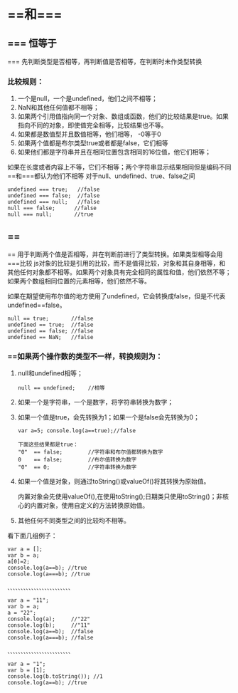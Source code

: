 # ==和===

## === 恒等于
=== 先判断类型是否相等，再判断值是否相等，在判断时未作类型转换

### 比较规则：

 1. 一个是null，一个是undefined，他们之间不相等；
 2. NaN和其他任何值都不相等；
 3. 如果两个引用值指向同一个对象、数组或函数，他们的比较结果是true。如果指向不同的对象，即使值完全相等，比较结果也不等。
 4. 如果都是数值型并且数值相等，他们相等， -0等于0
 5. 如果两个值都是布尔类型true或者都是false，它们相等
 6. 如果他们都是字符串并且在相同位置包含相同的16位值，他它们相等；
 
 如果在长度或者内容上不等，它们不相等；两个字符串显示结果相同但是编码不同==和===都认为他们不相等
对于null、undefined、true、false之间

    undefined === true;   //false
    undefined === false;  //false
    undefined === null;   //false
    null === false;      //false
    null === null;       //true


## ==
== 用于判断两个值是否相等，并在判断前进行了类型转换。如果类型相等会用===比较
js对象的比较是引用的比较，而不是值得比较，对象和其自身相等，和其他任何对象都不相等。如果两个对象具有完全相同的属性和值，他们依然不等；如果两个数组相同位置的元素相等，他们依然不等。

如果在期望使用布尔值的地方使用了undefined，它会转换成false，但是不代表undefined==false。

    null == true;       //false
    undefined == true;  //false
    undefined == false; //false
    undefined == NaN;   //false


### ==如果两个操作数的类型不一样，转换规则为：
1. null和undefined相等；

       null == undefined;    //相等

2. 如果一个是字符串，一个是数字，将字符串转换为数字；<br/>
3. 如果一个值是true，会先转换为1；如果一个是false会先转换为0；

       var a=5; console.log(a==true);//false

       下面这些结果都是true：
       "0"  == false;        //字符串和布尔值都转换为数字
       0    == false;        //布尔值转换为数字
       "0"  == 0;            //字符串转换为数字

4. 如果一个值是对象，则通过toString()或valueOf()将其转换为原始值。

    内置对象会先使用valueOf(),在使用toString();日期类只使用toString()；非核心的内置对象，使用自定义的方法转换原始值。
    
5. 其他任何不同类型之间的比较均不相等。

看下面几组例子：

    var a = [];
    var b = a;
    a[0]=2;
    console.log(a==b); //true
    console.log(a===b); //true

    、、、、、、、、、、、、、、、、、、、、、、、、

    var a = "11";
    var b = a;
    a = "22";
    console.log(a);     //"22"
    console.log(b);     //"11"
    console.log(a==b);  //false
    console.log(a===b); //false

    、、、、、、、、、、、、、、、、、、、、、、、、

    var a = "1";
    var b = [1];
    console.log(b.toString()); //1
    console.log(a==b); //true









